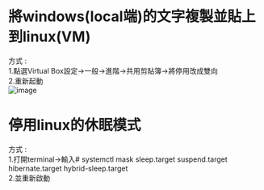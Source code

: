 # 將windows(local端)的文字複製並貼上到linux(VM) 
方式 :   
      1.點選Virtual Box設定->一般->進階->共用剪貼簿->將停用改成雙向  
      2.重新起動  
      ![image](https://github.com/unshun0120/use_linux_imp_OS/assets/79517348/343ab720-bee8-454c-8418-9df7806f0a55)  
      
# 停用linux的休眠模式
方式 :  
      1.打開terminal->輸入# systemctl mask sleep.target suspend.target hibernate.target hybrid-sleep.target  
      2.並重新啟動  
